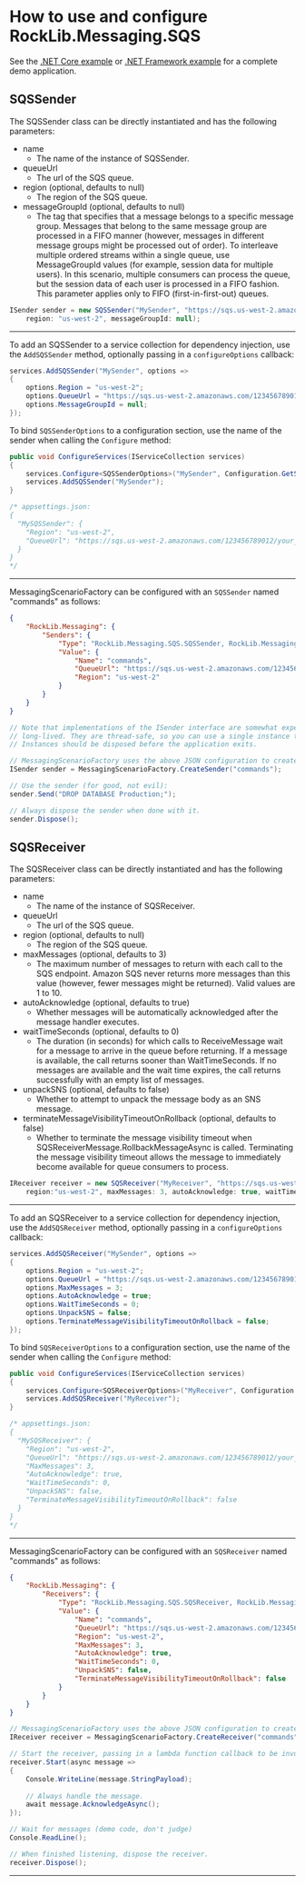 # How to use and configure RockLib.Messaging.SQS

See the [.NET Core example] or [.NET Framework example] for a complete demo application.

## SQSSender

The SQSSender class can be directly instantiated and has the following parameters:

- name
  - The name of the instance of SQSSender.
- queueUrl
  - The url of the SQS queue.
- region (optional, defaults to null)
  - The region of the SQS queue.
- messageGroupId (optional, defaults to null)
  - The tag that specifies that a message belongs to a specific message group. Messages that belong to the same message group are processed in a FIFO manner (however, messages in different message groups might be processed out of order). To interleave multiple ordered streams within a single queue, use MessageGroupId values (for example, session data for multiple users). In this scenario, multiple consumers can process the queue, but the session data of each user is processed in a FIFO fashion. This parameter applies only to FIFO (first-in-first-out) queues.

```c#
ISender sender = new SQSSender("MySender", "https://sqs.us-west-2.amazonaws.com/123456789012/your_queue_name",
    region: "us-west-2", messageGroupId: null);
```

---

To add an SQSSender to a service collection for dependency injection, use the `AddSQSSender` method, optionally passing in a `configureOptions` callback:

```c#
services.AddSQSSender("MySender", options =>
{
    options.Region = "us-west-2";
    options.QueueUrl = "https://sqs.us-west-2.amazonaws.com/123456789012/your_queue_name";
    options.MessageGroupId = null;
});
```

To bind `SQSSenderOptions` to a configuration section, use the name of the sender when calling the `Configure` method:

```c#
public void ConfigureServices(IServiceCollection services)
{
    services.Configure<SQSSenderOptions>("MySender", Configuration.GetSection("MySQSSender"));
    services.AddSQSSender("MySender");
}

/* appsettings.json:
{
  "MySQSSender": {
    "Region": "us-west-2",
    "QueueUrl": "https://sqs.us-west-2.amazonaws.com/123456789012/your_queue_name"
  }
}
*/
```

---

MessagingScenarioFactory can be configured with an `SQSSender` named "commands" as follows:

```json
{
    "RockLib.Messaging": {
        "Senders": {
            "Type": "RockLib.Messaging.SQS.SQSSender, RockLib.Messaging.SQS",
            "Value": {
                "Name": "commands",
                "QueueUrl": "https://sqs.us-west-2.amazonaws.com/123456789012/your_queue_name",
                "Region": "us-west-2"
            }
        }
    }
}
```

```c#
// Note that implementations of the ISender interface are somewhat expensive and intended to be
// long-lived. They are thread-safe, so you can use a single instance throughout your application.
// Instances should be disposed before the application exits.

// MessagingScenarioFactory uses the above JSON configuration to create a SQSSender:
ISender sender = MessagingScenarioFactory.CreateSender("commands");

// Use the sender (for good, not evil):
sender.Send("DROP DATABASE Production;");

// Always dispose the sender when done with it.
sender.Dispose();
```

## SQSReceiver

The SQSReceiver class can be directly instantiated and has the following parameters:

- name
  - The name of the instance of SQSReceiver.
- queueUrl
  - The url of the SQS queue.
- region (optional, defaults to null)
  - The region of the SQS queue.
- maxMessages (optional, defaults to 3)
  - The maximum number of messages to return with each call to the SQS endpoint. Amazon SQS never returns more messages than this value (however, fewer messages might be returned). Valid values are 1 to 10.
- autoAcknowledge (optional, defaults to true)
  - Whether messages will be automatically acknowledged after the message handler executes.
- waitTimeSeconds (optional, defaults to 0)
  - The duration (in seconds) for which calls to ReceiveMessage wait for a message to arrive in the queue before returning. If a message is available, the call returns sooner than WaitTimeSeconds. If no messages are available and the wait time expires, the call returns successfully with an empty list of messages.
- unpackSNS (optional, defaults to false)
  - Whether to attempt to unpack the message body as an SNS message.
- terminateMessageVisibilityTimeoutOnRollback (optional, defaults to false)
  - Whether to terminate the message visibility timeout when SQSReceiverMessage.RollbackMessageAsync is called. Terminating the message visibility timeout allows the message to immediately become available for queue consumers to process.

```c#
IReceiver receiver = new SQSReceiver("MyReceiver", "https://sqs.us-west-2.amazonaws.com/123456789012/your_queue_name",
    region:"us-west-2", maxMessages: 3, autoAcknowledge: true, waitTimeSeconds: 0, unpackSNS: false, terminateMessageVisibilityTimeoutOnRollback: false);
```

---

To add an SQSReceiver to a service collection for dependency injection, use the `AddSQSReceiver` method, optionally passing in a `configureOptions` callback:

```c#
services.AddSQSReceiver("MySender", options =>
{
    options.Region = "us-west-2";
    options.QueueUrl = "https://sqs.us-west-2.amazonaws.com/123456789012/your_queue_name";
    options.MaxMessages = 3;
    options.AutoAcknowledge = true;
    options.WaitTimeSeconds = 0;
    options.UnpackSNS = false;
    options.TerminateMessageVisibilityTimeoutOnRollback = false;
});
```

To bind `SQSReceiverOptions` to a configuration section, use the name of the sender when calling the `Configure` method:

```c#
public void ConfigureServices(IServiceCollection services)
{
    services.Configure<SQSReceiverOptions>("MyReceiver", Configuration.GetSection("MySQSReceiver"));
    services.AddSQSReceiver("MyReceiver");
}

/* appsettings.json:
{
  "MySQSReceiver": {
    "Region": "us-west-2",
    "QueueUrl": "https://sqs.us-west-2.amazonaws.com/123456789012/your_queue_name",
    "MaxMessages": 3,
    "AutoAcknowledge": true,
    "WaitTimeSeconds": 0,
    "UnpackSNS": false,
    "TerminateMessageVisibilityTimeoutOnRollback": false
  }
}
*/
```

---

MessagingScenarioFactory can be configured with an `SQSReceiver` named "commands" as follows:

```json
{
    "RockLib.Messaging": {
        "Receivers": {
            "Type": "RockLib.Messaging.SQS.SQSReceiver, RockLib.Messaging.SQS",
            "Value": {
                "Name": "commands",
                "QueueUrl": "https://sqs.us-west-2.amazonaws.com/123456789012/your_queue_name",
                "Region": "us-west-2",
                "MaxMessages": 3,
                "AutoAcknowledge": true,
                "WaitTimeSeconds": 0,
                "UnpackSNS": false,
                "TerminateMessageVisibilityTimeoutOnRollback": false
            }
        }
    }
}
```

```c#
// MessagingScenarioFactory uses the above JSON configuration to create a SQSReceiver:
IReceiver receiver = MessagingScenarioFactory.CreateReceiver("commands");

// Start the receiver, passing in a lambda function callback to be invoked when a message is received.
receiver.Start(async message =>
{
    Console.WriteLine(message.StringPayload);
    
    // Always handle the message.
    await message.AcknowledgeAsync();
});

// Wait for messages (demo code, don't judge)
Console.ReadLine();

// When finished listening, dispose the receiver.
receiver.Dispose();
```

---

[.NET Core example]: ../Example.Messaging.SQS.DotNetCore20
[.NET Framework example]: ../Example.Messaging.SQS.DotNetFramework451
